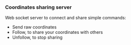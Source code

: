 ### Coordinates sharing server </br>
Web socket server to connect and share simple commands:
* Send raw coordinates
* Follow, to share your coordinates with others
* Unfollow, to stop sharing
